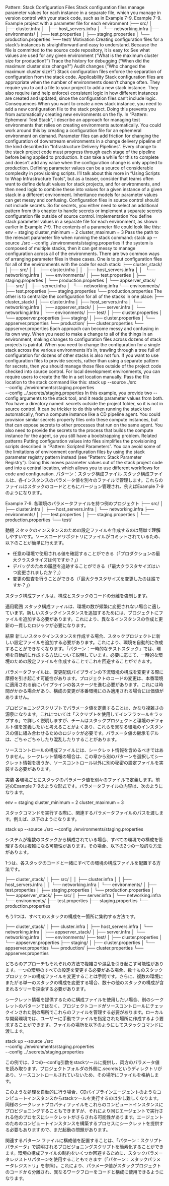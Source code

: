 Pattern: Stack Configuration Files Stack configuration files manage parameter values for each instance in a separate file, which you manage in version control with your stack code, such as in Example 7-9. Example 7-9. Example project with a parameter file for each environment ├── src/
│   ├── cluster.infra
│   ├── host_servers.infra
│   └── networking.infra
├── environments/
│ ├── test.properties
│ ├── staging.properties
│ └── production.properties
└── test/
Motivation Creating configuration files for a stack’s instances is straightforward and easy to understand. Because the file is committed to the source code repository, it is easy to:
See what values are used for any given environment (“What is the maximum cluster size for production?”) Trace the history for debugging (“When did the maximum cluster size change?”) Audit changes (“Who changed the maximum cluster size?”) Stack configuration files enforce the separation of configuration from the stack code. Applicability Stack configuration files are appropriate when the number of environments doesn’t change often. They require you to add a file to your project to add a new stack instance. They also require (and help enforce) consistent logic in how different instances are created and updated, since the configuration files can’t include logic. Consequences When you want to create a new stack instance, you need to add a new configuration file to the stack project. Doing this prevents you from automatically creating new environments on the fly. In “Pattern: Ephemeral Test Stack”, I describe an approach for managing test environments that relies on creating environments automatically. You could work around this by creating a configuration file for an ephemeral environment on demand. Parameter files can add friction for changing the configuration of downstream environments in a change delivery pipeline of the kind described in “Infrastructure Delivery Pipelines”. Every change to the stack project code must progress through each stage of the pipeline before being applied to production. It can take a while for this to complete and doesn’t add any value when the configuration change is only applied to production. Defining parameter values can be a source of considerable complexity in provisioning scripts. I’ll talk about this more in “Using Scripts to Wrap Infrastructure Tools”, but as a teaser, consider that teams often want to define default values for stack projects, and for environments, and then need logic to combine these into values for a given instance of a given stack in a different environment. Inheritance models for parameter values can get messy and confusing. Configuration files in source control should not include secrets. So for secrets, you either need to select an additional pattern from this chapter to handle secrets or implement a separate secrets configuration file outside of source control.
Implementation You define stack parameter values in a separate file for each environment, as shown earlier in Example 7-9. The contents of a parameter file could look like this:
env = staging
cluster_minimum = 2
cluster_maximum = 3 Pass the path to the relevant parameter file when running the stack command: stack up --source ./src --config ./environments/staging.properties If the system is composed of multiple stacks, then it can get messy to manage configuration across all of the environments. There are two common ways of arranging parameter files in these cases. One is to put configuration files for all of the environments with the code for each stack: ├── cluster_stack/
│ ├── src/
│ │   ├── cluster.infra
│ │   ├── host_servers.infra
│ │   └── networking.infra
│ └── environments/
│ ├── test.properties
│ ├── staging.properties
│ └── production.properties
│
└── appserver_stack/
├── src/
│   ├── server.infra
│   └── networking.infra
└── environments/
├── test.properties
├── staging.properties
└── production.properties The other is to centralize the configuration for all of the stacks in one place:
├── cluster_stack/
│ ├── cluster.infra
│ ├── host_servers.infra
│ └── networking.infra
│
├── appserver_stack/
│ ├── server.infra
│ └── networking.infra
│
└── environments/
├── test/
│ ├── cluster.properties
│ └── appserver.properties
├── staging/
│ ├── cluster.properties
│ └── appserver.properties
└── production/
├── cluster.properties
└── appserver.properties
Each approach can become messy and confusing in its own way. When you need to make a change to all of the things in an environment, making changes to configuration files across dozens of stack projects is painful. When you need to change the configuration for a single stack across the various environments it’s in, trawling through a tree full of configuration for dozens of other stacks is also not fun. If you want to use configuration files to provide secrets, rather than using a separate pattern for secrets, then you should manage those files outside of the project code checked into source control. For local development environments, you can require users to create the file in a set location manually. Pass the file location to the stack command like this:
stack up --source ./src \
 --config ./environments/staging.properties \
 --config ../.secrets/staging.properties
In this example, you provide two --config arguments to the stack tool, and it reads parameter values from both. You have a directory named .secrets outside the project folder, so it is not in source control.
It can be trickier to do this when running the stack tool automatically, from a compute instance like a CD pipeline agent. You could provision similar secrets property files onto these compute instances, but that can expose secrets to other processes that run on the same agent. You also need to provide the secrets to the process that builds the compute instance for the agent, so you still have a bootstrapping problem. Related patterns Putting configuration values into files simplifies the provisioning scripts described in “Pattern: Scripted Parameters”. You can avoid some of the limitations of environment configuration files by using the stack parameter registry pattern instead (see “Pattern: Stack Parameter Registry”). Doing this moves parameter values out of the stack project code and into a central location, which allows you to use different workflows for code and configuration.
パターン：スタック構成ファイル
スタック構成ファイルは、各インスタンスのパラメータ値を別々のファイルで管理します。これらのファイルはスタックのコードとともにバージョン管理され、例えばExample 7-9のようになります。

Example 7-9. 各環境のパラメータファイルを持つ例のプロジェクト
├── src/
│   ├── cluster.infra
│   ├── host_servers.infra
│   └── networking.infra
├── environments/
│   ├── test.properties
│   ├── staging.properties
│   └── production.properties
└── test/

動機
スタックのインスタンスのための設定ファイルを作成するのは簡単で理解しやすいです。ソースコードリポジトリにファイルがコミットされているため、以下のことが簡単に行えます。
- 任意の環境で使用される値を確認することができる（「プロダクションの最大クラスタサイズは何ですか？」）
- デバッグのための履歴を追跡することができる（「最大クラスタサイズはいつ変更されましたか？」）
- 変更の監査を行うことができる（「最大クラスタサイズを変更したのは誰ですか？」）

スタック構成ファイルは、構成とスタックのコードの分離を強制します。

適用範囲
スタック構成ファイルは、環境の数が頻繁に変更されない場合に適しています。新しいスタックインスタンスを追加するためには、プロジェクトにファイルを追加する必要があります。これにより、異なるインスタンスの作成と更新の一貫したロジックが必要になります。

結果
新しいスタックインスタンスを作成する場合、スタックプロジェクトに新しい設定ファイルを追加する必要があります。これにより、環境を自動的に作成することができなくなります。「パターン：一時的なテストスタック」では、環境を自動的に作成する方法について説明しています。必要に応じて、一時的な環境のための設定ファイルを作成することでこれを回避することができます。

パラメータファイルは、変更配信パイプラインの下流環境の構成を変更する際に摩擦を引き起こす可能性があります。プロジェクトのコードの変更は、本番環境に適用される前にパイプラインの各ステージを進む必要があります。これには時間がかかる場合があり、構成の変更が本番環境にのみ適用される場合には価値がありません。

プロビジョニングスクリプトでパラメータ値を定義することは、かなり複雑さの源泉になります。これについては「スクリプトを使用してインフラツールをラップする」で詳しく説明しますが、チームはスタックプロジェクトと環境のデフォルト値を定義したいと考えることがよくあり、これらを異なる環境のインスタンスの値に組み合わせるためのロジックが必要です。パラメータ値の継承モデルは、ごちゃごちゃしたり混乱したりすることがあります。

ソースコントロールの構成ファイルには、シークレット情報を含めるべきではありません。シークレット情報の場合は、この章から別のパターンを選択してシークレット情報を扱うか、ソースコントロール以外に別の秘密の設定ファイルを実装する必要があります。

実装
各環境ごとにスタックのパラメータ値を別々のファイルで定義します。前述のExample 7-9のような形式です。パラメータファイルの内容は、次のようになります。

env = staging
cluster_minimum = 2
cluster_maximum = 3

スタックコマンドを実行する際に、関連するパラメータファイルのパスを渡します。例えば、以下のようになります。

stack up --source ./src --config ./environments/staging.properties

システムが複数のスタックから構成されている場合、すべての環境での構成を管理するのは複雑になる可能性があります。その場合、以下の2つの一般的な方法があります。

1つは、各スタックのコードと一緒にすべての環境の構成ファイルを配置する方法です。

├── cluster_stack/
│   ├── src/
│   │   ├── cluster.infra
│   │   ├── host_servers.infra
│   │   └── networking.infra
│   └── environments/
│       ├── test.properties
│       ├── staging.properties
│       └── production.properties
│
└── appserver_stack/
    ├── src/
    │   ├── server.infra
    │   └── networking.infra
    └── environments/
        ├── test.properties
        ├── staging.properties
        └── production.properties

もう1つは、すべてのスタックの構成を一箇所に集約する方法です。

├── cluster_stack/
│   ├── cluster.infra
│   ├── host_servers.infra
│   └── networking.infra
│
├── appserver_stack/
│   ├── server.infra
│   └── networking.infra
│
└── environments/
    ├── test/
    │   ├── cluster.properties
    │   └── appserver.properties
    ├── staging/
    │   ├── cluster.properties
    │   └── appserver.properties
    └── production/
        ├── cluster.properties
        └── appserver.properties

どちらのアプローチもそれぞれの方法で複雑さや混乱を引き起こす可能性があります。一つの環境のすべての設定を変更する必要がある場合、数十ものスタックプロジェクトの構成ファイルを変更することは手間です。さらに、複数の環境にまたがる単一のスタックの構成を変更する場合、数十の他のスタックの構成が含まれるツリーを探索する必要があります。

シークレット情報を提供するために構成ファイルを使用したい場合、別のシークレットのパターンではなく、プロジェクトコードがソースコントロールにチェックインされた別の場所でこれらのファイルを管理する必要があります。ローカルな開発環境では、ユーザーに手動でファイルを指定された場所に作成するよう要求することができます。ファイルの場所を以下のようにしてスタックコマンドに渡します。

stack up --source ./src \
 --config ./environments/staging.properties \
 --config ../.secrets/staging.properties

この例では、2つの--config引数をstackツールに提供し、両方のパラメータ値を読み取ります。プロジェクトフォルダの外側に.secretsというディレクトリがあり、ソースコントロールされていないため、その場所にファイルを格納します。

このような処理を自動的に行う場合、CDパイプラインエージェントのようなコンピュートインスタンスからstackツールを実行するのは少し難しくなります。同様のシークレットプロパティファイルをこれらのコンピュートインスタンスにプロビジョニングすることもできますが、それにより同じエージェントで実行される他のプロセスにシークレットがさらされる可能性があります。エージェントのためのコンピュートインスタンスを構築するプロセスにシークレットを提供する必要もありますので、まだ起動の問題があります。

関連するパターン
ファイルに構成値を配置することは、「パターン：スクリプトパラメータ」で説明されるプロビジョニングスクリプトを簡素化することができます。環境の構成ファイルの制約をいくつか回避するために、スタックパラメータレジストリパターンを使用することもできます（「パターン：スタックパラメータレジストリ」を参照）。これにより、パラメータ値がスタックプロジェクトのコードから分離され、異なるワークフローをコードと構成に使用できるようになります。
